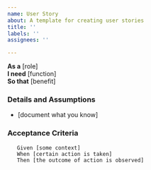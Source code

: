 ```yaml
---
name: User Story
about: A template for creating user stories
title: ''
labels: ''
assignees: ''

---
```


**As a** [role]  
**I need** [function]  
**So that** [benefit]  
      
### Details and Assumptions
* [document what you know]      

### Acceptance Criteria     
 ```gherkin 
    Given [some context]
    When [certain action is taken]
    Then [the outcome of action is observed]
 ```
